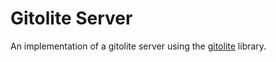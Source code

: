 Gitolite Server
===============
An implementation of a gitolite server using the
[gitolite](https://github.com/jsternberg/gitolite) library.
